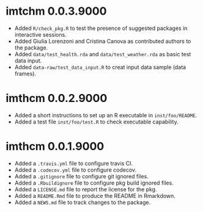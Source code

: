 # imtchm 0.0.3.9000

* Added `R/check_pkg.R` to test the presence of suggested packages in 
  interactive sessions.
* Added Giulia Lorenzoni and Cristina Canova as contributed authors to the
  package.
* Added `data/test_health.rda` and `data/test_weather.rda` as basic test
  data input.
* Added `data-raw/test_data_input.R` to creat input data sample
  (data frames).

# imthcm 0.0.2.9000

* Added a short instructions to set up an R executable in `inst/foo/README`.
* Added a test file `inst/foo/test.R` to check executable capability.

# imthcm 0.0.1.9000

* Added a `.travis.yml` file to configure travis CI.
* Added a `.codecov.yml` file to configure codecov.
* Added a `.gitignore` file to configure git ignored files.
* Added a `.Rbuildignore` file to configure pkg build ignored files.
* Added a `LICENSE.md` file to report the license for the pkg.
* Added a `README.Rmd` file to produce the README in Rmarkdown.
* Added a `NEWS.md` file to track changes to the package.
